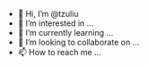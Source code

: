 - 👋 Hi, I’m @tzuliu
- 👀 I’m interested in ...
- 🌱 I’m currently learning ...
- 💞️ I’m looking to collaborate on ...
- 📫 How to reach me ...

<!---
tzuliu/tzuliu is a ✨ special ✨ repository because its `README.md` (this file) appears on your GitHub profile.
You can click the Preview link to take a look at your changes.
--->
